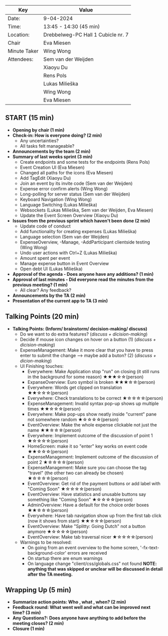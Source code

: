 | Key | Value |
| --- | --- |
| Date: | 9-04-2024 |
| Time: | 13:45 - 14:30 (45 min) |
| Location: | Drebbelweg-PC Hall 1 Cubicle nr. 7|
| Chair | Eva Miesen |
| Minute Taker | Wing Wong |
| Attendees: | Sem van der Weijden |
|            | Xiaoyu Du |
|            | Rens Pols |
|            | Lukas Milieška |
|            | Wing Wong |
|            | Eva Miesen |

## START (15 min)
- **Opening by chair (1 min)**
- **Check-in: How is everyone doing? (2 min)**
    - Any uncertainties?
    - All tasks felt manageable?
- **Announcements by the team (2 min)**
- **Summary of last weeks sprint (3 min)**
    - Create endpoints and some tests for the endpoints (Rens Pols)
    - Event Creation UI (Eva Miesen)
    - Changed all paths for the icons (Eva Miesen)
    - Add TagEdit (Xiaoyu Du)
    - Join an event by its invite code (Sem van der Weijden)
    - Expense error confirm alerts (Wing Wong)
    - Long-polling for server status (Sem van der Weijden)
    - Keyboard Navigation (Wing Wong)
    - Language Switching (Lukas Milieška)
    - Websockets (Lukas Milieška, Sem van der Weijden, Eva Miesen)
    - Update the Event Screen Overview (Xiaoyu Du)
- **Issues from the previous sprint which haven't been done (2 min)**
    - Update code of conduct
    - Add functionality for creating expenses (Lukas Milieška)
    - Language selection (Sem van der Weijden)
    - ExpenseOverview, -Manage, -AddParticipant clientside testing (Wing Wong)
    - Undo user actions with Ctrl+Z (Lukas Milieška)
    - Amount spent per event
    - Manage expense button in Event Overview
    - Open debt UI (Lukas Milieška)
- **Approval of the agenda - Does anyone have any additions? (1 min)**
- **Approval of last minutes - Did everyone read the minutes from the previous meeting? (1 min)**
    - All clear? Any feedback?
- **Announcements by the TA (2 min)**
- **Presentation of the current app to TA (3 min)**

## Talking Points (20 min)
- **Talking Points: (Inform/ brainstorm/ decision-making/ discuss)**
    - Do we want to do extra features? (_discuss + dicision-making_)
    - Decide if mouse icon changes on hover on a button (1) (_discuss + dicision-making_)
    - ExpenseManagement: Make it more clear that you have to press enter to submit the change --> maybe add a buton? (2) (_discuss + dicion-making_)
    - UI Finishing touches:
        - Everywhere: Make Application stop "run" on closing (it still runs in the background for some reason) ★★★☆☆(person)
        - ExpanseOverview: Euro symbol is broken ★★★☆☆(person)
        - Everywhere: Words get clipped on translation ★★☆☆☆(person)
        - Everywhere: Check translations to be correct ★☆☆☆☆(person)
        - ExpenseManagement: Invalid syntax pop-up shows up multiple times ★★☆☆☆(person)
        - Everywhere: Make pop-ups show neatly inside "current" pane not somewhere random ★☆☆☆☆(person)
        - EventOverview: Make the whole expense clickable not just the name ★★☆☆☆(person)
        - Everywhere: Implement outcome of the discussion of point 1 ★☆☆☆☆(person)
        - HomeScreen: make it so "enter" key works on event code ★★☆☆☆(person)
        - ExpenseManagement: Implement outcome of the discussion of point 2 ★☆☆☆☆(person)
        - ExpenseManagement: Make sure you can choose the tag "travel" (the other two can already be chosen) ★☆☆☆☆(person)
        - EventOverview: Get rid of the payment buttons or add label with "Coming Soon" ★☆☆☆☆(person)
        - EventOverview: Have statistics and unusable buttons say something like "Coming Soon" ★☆☆☆☆(person)
        - AdminOverview: Have a default for the choice order boxes ★★☆☆☆(person)
        - Everywhere: Have tab navigation show up from the first tab click (now it shows from start) ★★☆☆☆(person)
        - EventOverview: Make "Splitty: Going Dutch" not a button anymore ★☆☆☆☆(person)
        - EventOverview: Make tab traversal nicer ★☆☆☆☆(person)
    - Warnings to be resolved:
        - On going from an event overview to the home screen, '-fx-text-background-color' errors are received
        - On startup there are enum warnings
        - On language change "client/css/globals.css" not found
        **NOTE: anything that was skipped or unclear will be discussed in detail after the TA meeting.**

## Wrapping Up (5 min)
- **Summarize action points: Who , what , when? (2 min)**
- **Feedback round: What went well and what can be improved next time? (3 min)**
- **Any Questions?: Does anyone have anything to add before the meeting closes? (2 min)**
- **Closure (1 min)**
